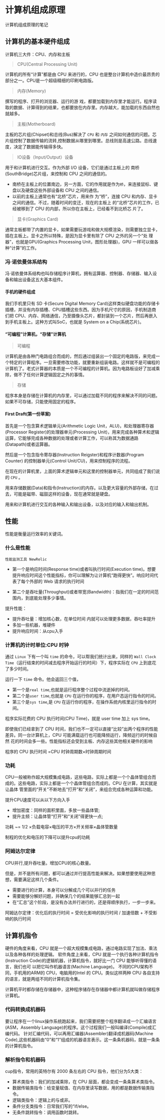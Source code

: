 # 计算机组成原理

计算机组成原理的笔记

## 计算机的基本硬件组成

计算机三大件：CPU、内存和主板

> CPU(Central Processing Unit)

计算机的所有“计算”都是由 CPU 来进行的，CPU 也是整台计算机中造价最昂贵的部分之一。CPU是一个超级精细的印刷电路版。

> 内存(Memory)

撰写的程序、打开的浏览器、运行的游 戏，都要加载到内存里才能运行。程序读取的数据、计算得到的结果，也都要放在内存里。内存越大，能加载的东西自然也就越多。

> 主板(Motherboard)

主板的芯片组(Chipset)和总线(Bus)解决了 `CPU` 和 `内存` 之间如何通信的问题。芯片组控制了数据传输的流转,控制数据从哪里到哪里。总线则是高速公路。总线速度，决定了数据能传输得多快。

> IO设备（Input/Output）设备

用于和计算机进行交互。作为外部 I/O 设备，它们是通过主板上的 南桥(SouthBridge)芯片组，来控制和 CPU 之间的通信的。

- 南桥在主板上的位置南边，另一方面，它的作用就是作为`桥`，来连接鼠标、键盘以及硬盘这些外部设备和 CPU 之间的通信。
- 以前的主板上通常也有“北桥”芯片，用来作 为“桥”，连接 CPU 和内存、显卡之间的通信。不过，随着时间的变迁，现在的主板上 的“北桥”芯片的工作，已经被移到了 CPU 的内部，所以你在主板上，已经看不到北桥芯 片了。

> 显卡(Graphics Card)

通常主板都带了内置的显卡，如果需要玩游戏和做大规模渲染，则需要独立显卡，插在主板上。显卡之所以特殊，是因为显卡里有除了 CPU 之外的另一个“处 理器”，也就是GPU(Graphics Processing Unit，图形处理器)，GPU 一样可以做各 种“计算”的工作。

### 冯·诺依曼体系结构

冯·诺依曼体系结构也叫存储程序计算机，拥有运算器、控制器、存储器、输入设备和输出设备这五大基本组件。

#### 手机的硬件组成

我们手机里只有 SD 卡(Secure Digital Memory Card)这样类似硬盘功能的存储卡插槽，并没有内存插槽、CPU插槽这些东西。因为手机尺寸的原因，手机制造商们把 CPU、内存、网络通信，乃至摄像头芯片，都封装到一个芯片，然后再嵌入到手机主板上。这种方式叫SoC，也就是 System on a Chip(系统芯片)。

#### “可编程”计算机，“存储”计算机

> 可编程

计算机是由各种门电路组合而成的，然后通过组装出一个固定的电路版，来完成一个特定的计算程序。一旦需要修改功能，就要重新组装电路。这样就不是可编程的计算机了。老式计算器的本质是一个不可编程的计算机。因为电路板设好了加减乘除，做不了任何计算逻辑固定之外的事情。

> 存储

程序本身是存储在计算机的内存里，可以通过加载不同的程序来解决不同的问题。如果不可存储，只能使用固定的程序。

#### First Draft(第一份草案)

首先是一个包含算术逻辑单元(Arithmetic Logic Unit，ALU)，和处理器寄存器 (Processor Register)的处理器单元(Processing Unit)，用来完成各种算术和逻辑运算，它能够完成各种数据的处理或者计算工作，可以称其为数据通路 (Datapath)或者运算器。

然后是一个包含指令寄存器(Instruction Reigster)和程序计数器(Program Counter) 的控制器单元(Control Unit/CU)，用来控制程序的流程。

在现在的计算机里，上面的算术逻辑单元和这里的控制器单元，共同组成了我们说的 `CPU` 。

用来存储数据(Data)和指令(Instruction)的内存。以及更大容量的外部存储，在过去，可能是磁带、磁鼓这样的设备，现在通常就是硬盘。

用来和计算机进行交互的各种输入和输出设备，以及对应的输入和输出机制。

## 性能

性能是衡量运行效率的关键词。

### 什么是性能

`性能监测工具 NewRelic`

- 第一个是响应时间(Response time)或者叫执行时间(Execution time)。想要提升响应时间这个性能指标，你可以理解为让计算机“跑得更快”。响应时间代表了每个外部的 Web 请求的执行时间

- 第二个是吞吐量(Throughput)或者带宽(Bandwidth)：指我们在一定的时间范围内，到底能处理多少事情。

提升性能：

- 提升吞吐量：增加核心数，在单位时间 内就可以处理更多数据，吞吐率提升
- 多加一些机器，堆硬件
- 提升响应时间：从cpu入手

### 计算机的计时单位:CPU 时钟

通过 `Linux` 下有一个叫 `time` 的命令，可以帮我们统计出来，同样的 `Wall Clock Time`（运行结束的时间减去程序开始运行的时间）下，程序实际在 `CPU` 上到底花了多少时间。

运行一下 `time` 命令。他会返回三个值，

- 第一个是`real time`,也就是运行程序整个过程中流逝掉的时间。
- 第二个是`user time`,也就是 `CPU` 在运行你的程序，在用户态运行指令的时间。
- 第三个是`sys time`,是 `CPU` 在运行你的程序，在操作系统内核里运行指令的时间。

程序实际花费的 CPU 执行时间(CPU Time)，就是 user time 加上 sys time。

即使我们已经拿到了 CPU 时间，我们也不一定可以直接“比较”出两个程序的性能差异。同一台计算机上，CPU 可能满载运行也可能降频运行，降频运行的时候自然 花的时间会多一些。性能指标还会受到主板、内存这些其他相关硬件的影响

程序的 CPU 执行时间 =CPU 时钟周期数×时钟周期时间

### 功耗

CPU一般被称作超大规模集成电路，这些电路，实际上都是一个个晶体管组合而成的。这些电路，实际上都是一个个晶体管组合而成的。CPU 在计算，其实就是让晶体 管里面的“开关”不断地去“打开”和“关闭”，来组合完成各种运算和功能。

提升CPU速度可以从以下方向入手

- 增加密度：同样的面积里面，多放一些晶体管;
- 提升主频：让晶体管“打开”和“关闭”得更快一点;

功耗 ~= 1/2 ×负载电容×电压的平方×开关频率×晶体管数量

制程的优化和电压的下降可以提升cpu的功耗

### 阿姆达尔定律

CPU并行,提升吞吐量。增加CPU的核心数量。

但是，并不是所有问题，都可以通过并行提高性能来解决。如果想要使用这种思想，需要满足这样几个条件。

- 需要进行的计算，本身可以分解成几个可以并行的任务
- 需要能够分解好问题，并确保几个的结果能够汇总到一起
- 在“汇总”这个阶段，是没有办法并行进行的，还是得顺序执行，一步一步来。

阿姆达尔定律：优化后的执行时间 = 受优化影响的执行时间 / 加速倍数 + 不受影响的执行时间

## 计算机指令

硬件的角度来看，CPU 就是一个超大规模集成电路，通过电路实现了加法、乘法以及各种各样的处理逻辑。
软件角度上来看，CPU 就是一个执行各种计算机指令(Instruction Code)的逻辑机器，计算机指令，就好比一门 CPU 能够听得懂的语言，我们也可 以把它叫作机器语言(Machine Language)。
不同的CPU架构不同，手机用的ARM的 CPU，电脑用的Intel 的 CPU。类似这样两种 CPU 各自支持 的语言，就是两组不同的计算机指令集。

计算机平时都存储在存储器中，这种程序储存在存储器中都计算机就叫做存储程序计算机。

### 代码转换成机器码

要让程序在一个linux操作系统跑起来，我们需要把整个程序翻译成一个汇编语言(ASM，Assembly Language)的程序。这个过程我们一般叫编译(Compile)成汇编代码。
针对汇编代码，可以再用汇编器(Assembler)翻译成机器码(Machine Code),这些机器码由“0”和“1”组成的机器语言表示。这一条条机器码，就是一条条的计算机指令。

### 解析指令和机器码

cup指令，常用的英特尔有 2000 条左右的 CPU 指令，他们分为5大类：

- 算术类指令：我们的加减乘除，在 CPU 层面，都会变成一条条算术类指令。
- 数据传输类指令：给变量赋值、在内存里读写数据，用的都是数据传输类指令。
- 逻辑类指令：逻辑上的与或非。
- 条件分支类指令：日常我们写的“if/else。
- 无条件跳转指令：调用函数时跳转。
